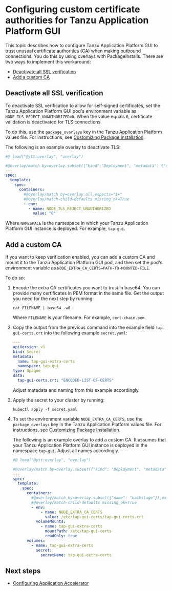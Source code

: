 # Configuring custom certificate authorities for Tanzu Application Platform GUI

This topic describes how to configure Tanzu Application Platform GUI to trust unusual certificate
authorities (CA) when making outbound connections.
You do this by using overlays with PackageInstalls. There are two ways to implement this workaround:

- [Deactivate all SSL verification](#deactivate-ssl)
- [Add a custom CA](#add-custom-ca)

## <a id='deactivate-ssl'></a> Deactivate all SSL verification

To deactivate SSL verification to allow for self-signed certificates, set the
Tanzu Application Platform GUI pod's environment variable as `NODE_TLS_REJECT_UNAUTHORIZED=0`.
When the value equals `0`, certificate validation is deactivated for TLS connections.

To do this, use the `package_overlays` key in the Tanzu Application Platform values file.
For instructions, see [Customizing Package Installation](../customize-package-installation.md).

The following is an example overlay to deactivate TLS:

```yaml
#@ load("@ytt:overlay", "overlay")

#@overlay/match by=overlay.subset({"kind":"Deployment", "metadata": {"name": "server", "namespace": "NAMESPACE"}}),expects="1+"
---
spec:
  template:
    spec:
      containers:
        #@overlay/match by=overlay.all,expects="1+"
        #@overlay/match-child-defaults missing_ok=True
        - env:
          - name: NODE_TLS_REJECT_UNAUTHORIZED
            value: "0"
```

Where `NAMESPACE` is the namespace in which your Tanzu Application Platform GUI instance is deployed.
For example, `tap-gui`.

## <a id='add-custom-ca'></a> Add a custom CA

If you want to keep verification enabled, you can add a custom CA and mount it to the
Tanzu Application Platform GUI pod, and then set the pod's environment variable as
`NODE_EXTRA_CA_CERTS=PATH-TO-MOUNTED-FILE`.

To do so:

1. Encode the extra CA certificates you want to trust in base64.
You can provide many certificates in PEM format in the same file.
Get the output you need for the next step by running:

    ```console
    cat FILENAME | base64 -w0
    ```

    Where `FILENAME` is your filename. For example, `cert-chain.pem`.

1. Copy the output from the previous command into the example field `tap-gui-certs.crt` into the
following example `secret.yaml`:

    ```yaml
    ---
    apiVersion: v1
    kind: Secret
    metadata:
      name: tap-gui-extra-certs
      namespace: tap-gui
    type: Opaque
    data:
      tap-gui-certs.crt: "ENCODED-LIST-OF-CERTS"
    ```

    Adjust metadata and naming from this example accordingly.

1. Apply the secret to your cluster by running:

    ```console
    kubectl apply -f secret.yaml
    ```

1. To set the environment variable `NODE_EXTRA_CA_CERTS`, use the `package_overlays` key in the
Tanzu Application Platform values file.
For instructions, see [Customizing Package Installation](../customize-package-installation.md).

    The following is an example overlay to add a custom CA.
    It assumes that your Tanzu Application Platform GUI instance is deployed in the namespace `tap-gui`.
    Adjust all names accordingly.

    ```yaml
    #@ load("@ytt:overlay", "overlay")

    #@overlay/match by=overlay.subset({"kind": "Deployment", "metadata": {"name": "server", "namespace": "tap-gui"}}), expects="1+"
    ---
    spec:
      template:
        spec:
          containers:
            #@overlay/match by=overlay.subset({"name": "backstage"}),expects="1+"
            #@overlay/match-child-defaults missing_ok=True
            - env:
                - name: NODE_EXTRA_CA_CERTS
                  value: /etc/tap-gui-certs/tap-gui-certs.crt
              volumeMounts:
                - name: tap-gui-extra-certs
                  mountPath: /etc/tap-gui-certs
                  readOnly: true
          volumes:
            - name: tap-gui-extra-certs
              secret:
                secretName: tap-gui-extra-certs
    ```

## <a id='next-steps'></a>Next steps

- [Configuring Application Accelerator](../application-accelerator/configuration.html)
